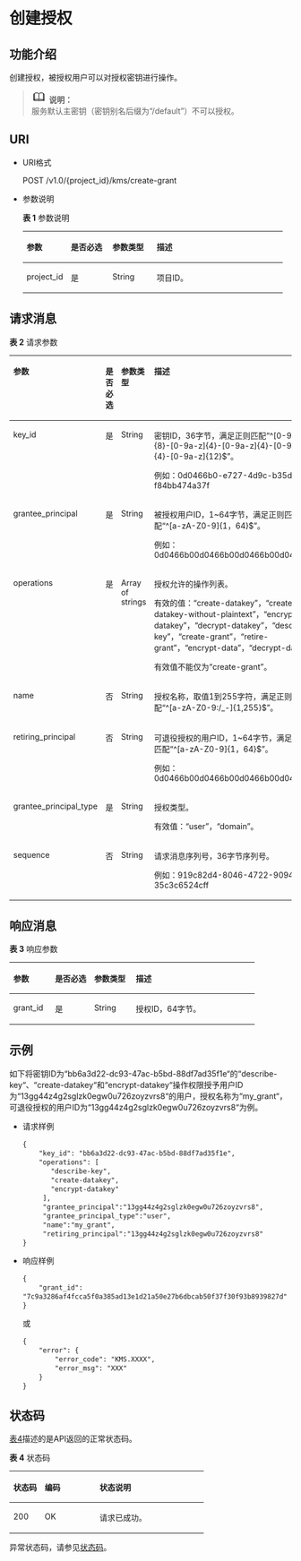 # 创建授权<a name="dew_02_0028"></a>

## 功能介绍<a name="section37533920154934"></a>

创建授权，被授权用户可以对授权密钥进行操作。

>![](public_sys-resources/icon-note.gif) **说明：**   
>服务默认主密钥（密钥别名后缀为“/default”）不可以授权。  

## URI<a name="section37627629154934"></a>

-   URI格式

    POST /v1.0/\{project\_id\}/kms/create-grant

-   参数说明

    **表 1**  参数说明

    <a name="table38759358154934"></a>
    <table><thead align="left"><tr id="row60644171154934"><th class="cellrowborder" valign="top" width="17%" id="mcps1.2.5.1.1"><p id="p13230838154934"><a name="p13230838154934"></a><a name="p13230838154934"></a>参数</p>
    </th>
    <th class="cellrowborder" valign="top" width="16%" id="mcps1.2.5.1.2"><p id="p65064970154934"><a name="p65064970154934"></a><a name="p65064970154934"></a>是否必选</p>
    </th>
    <th class="cellrowborder" valign="top" width="17%" id="mcps1.2.5.1.3"><p id="p35771181154934"><a name="p35771181154934"></a><a name="p35771181154934"></a>参数类型</p>
    </th>
    <th class="cellrowborder" valign="top" width="50%" id="mcps1.2.5.1.4"><p id="p11784586154934"><a name="p11784586154934"></a><a name="p11784586154934"></a>描述</p>
    </th>
    </tr>
    </thead>
    <tbody><tr id="row15027399154934"><td class="cellrowborder" valign="top" width="17%" headers="mcps1.2.5.1.1 "><p id="p9259788154934"><a name="p9259788154934"></a><a name="p9259788154934"></a>project_id</p>
    </td>
    <td class="cellrowborder" valign="top" width="16%" headers="mcps1.2.5.1.2 "><p id="p11845378154934"><a name="p11845378154934"></a><a name="p11845378154934"></a>是</p>
    </td>
    <td class="cellrowborder" valign="top" width="17%" headers="mcps1.2.5.1.3 "><p id="p4386100291125"><a name="p4386100291125"></a><a name="p4386100291125"></a>String</p>
    </td>
    <td class="cellrowborder" valign="top" width="50%" headers="mcps1.2.5.1.4 "><p id="p5464351154934"><a name="p5464351154934"></a><a name="p5464351154934"></a>项目ID。</p>
    </td>
    </tr>
    </tbody>
    </table>


## 请求消息<a name="section49179167154934"></a>

**表 2**  请求参数

<a name="table5096792154934"></a>
<table><thead align="left"><tr id="row37570371154934"><th class="cellrowborder" valign="top" width="17%" id="mcps1.2.5.1.1"><p id="p114081546134418"><a name="p114081546134418"></a><a name="p114081546134418"></a>参数</p>
</th>
<th class="cellrowborder" valign="top" width="16%" id="mcps1.2.5.1.2"><p id="p9408546124415"><a name="p9408546124415"></a><a name="p9408546124415"></a>是否必选</p>
</th>
<th class="cellrowborder" valign="top" width="17%" id="mcps1.2.5.1.3"><p id="p164081146134413"><a name="p164081146134413"></a><a name="p164081146134413"></a>参数类型</p>
</th>
<th class="cellrowborder" valign="top" width="50%" id="mcps1.2.5.1.4"><p id="p10408194611444"><a name="p10408194611444"></a><a name="p10408194611444"></a>描述</p>
</th>
</tr>
</thead>
<tbody><tr id="row3735252154934"><td class="cellrowborder" valign="top" width="17%" headers="mcps1.2.5.1.1 "><p id="p5492758715522"><a name="p5492758715522"></a><a name="p5492758715522"></a>key_id</p>
</td>
<td class="cellrowborder" valign="top" width="16%" headers="mcps1.2.5.1.2 "><p id="p530110015522"><a name="p530110015522"></a><a name="p530110015522"></a>是</p>
</td>
<td class="cellrowborder" valign="top" width="17%" headers="mcps1.2.5.1.3 "><p id="p3346736533"><a name="p3346736533"></a><a name="p3346736533"></a>String</p>
</td>
<td class="cellrowborder" valign="top" width="50%" headers="mcps1.2.5.1.4 "><p id="p2673593115522"><a name="p2673593115522"></a><a name="p2673593115522"></a>密钥ID，36字节，满足正则匹配“^[0-9a-z]{8}-[0-9a-z]{4}-[0-9a-z]{4}-[0-9a-z]{4}-[0-9a-z]{12}$”。</p>
<p id="p5898392715522"><a name="p5898392715522"></a><a name="p5898392715522"></a>例如：0d0466b0-e727-4d9c-b35d-f84bb474a37f</p>
</td>
</tr>
<tr id="row2233745154934"><td class="cellrowborder" valign="top" width="17%" headers="mcps1.2.5.1.1 "><p id="p4383626015522"><a name="p4383626015522"></a><a name="p4383626015522"></a>grantee_principal</p>
</td>
<td class="cellrowborder" valign="top" width="16%" headers="mcps1.2.5.1.2 "><p id="p4822598815522"><a name="p4822598815522"></a><a name="p4822598815522"></a>是</p>
</td>
<td class="cellrowborder" valign="top" width="17%" headers="mcps1.2.5.1.3 "><p id="p16572391317"><a name="p16572391317"></a><a name="p16572391317"></a>String</p>
</td>
<td class="cellrowborder" valign="top" width="50%" headers="mcps1.2.5.1.4 "><p id="p1538695162811"><a name="p1538695162811"></a><a name="p1538695162811"></a>被授权用户ID，1~64字节，满足正则匹配“^[a-zA-Z0-9]{1，64}$”。</p>
<p id="p5880995015522"><a name="p5880995015522"></a><a name="p5880995015522"></a>例如：0d0466b00d0466b00d0466b00d0466b0</p>
</td>
</tr>
<tr id="row23632615154934"><td class="cellrowborder" valign="top" width="17%" headers="mcps1.2.5.1.1 "><p id="p1108616615530"><a name="p1108616615530"></a><a name="p1108616615530"></a>operations</p>
</td>
<td class="cellrowborder" valign="top" width="16%" headers="mcps1.2.5.1.2 "><p id="p5743624615530"><a name="p5743624615530"></a><a name="p5743624615530"></a>是</p>
</td>
<td class="cellrowborder" valign="top" width="17%" headers="mcps1.2.5.1.3 "><p id="p1941514414456"><a name="p1941514414456"></a><a name="p1941514414456"></a>Array of strings</p>
</td>
<td class="cellrowborder" valign="top" width="50%" headers="mcps1.2.5.1.4 "><p id="p34245185181036"><a name="p34245185181036"></a><a name="p34245185181036"></a>授权允许的操作列表。</p>
<p id="p58016892181046"><a name="p58016892181046"></a><a name="p58016892181046"></a>有效的值：<span class="parmname" id="parmname24049897112840"><a name="parmname24049897112840"></a><a name="parmname24049897112840"></a>“create-datakey”</span>，<span class="parmname" id="parmname48035136112850"><a name="parmname48035136112850"></a><a name="parmname48035136112850"></a>“create-datakey-without-plaintext”</span>，<span class="parmname" id="parmname60892682112858"><a name="parmname60892682112858"></a><a name="parmname60892682112858"></a>“encrypt-datakey”</span>，<span class="parmname" id="parmname2846659511297"><a name="parmname2846659511297"></a><a name="parmname2846659511297"></a>“decrypt-datakey”</span>，<span class="parmname" id="parmname24217508112915"><a name="parmname24217508112915"></a><a name="parmname24217508112915"></a>“describe-key”</span>，<span class="parmname" id="parmname934538112923"><a name="parmname934538112923"></a><a name="parmname934538112923"></a>“create-grant”</span>，<span class="parmname" id="parmname54894161113736"><a name="parmname54894161113736"></a><a name="parmname54894161113736"></a>“retire-grant”</span>，<span class="parmname" id="parmname6327511155916"><a name="parmname6327511155916"></a><a name="parmname6327511155916"></a>“encrypt-data”</span>，<span class="parmname" id="parmname60694790155920"><a name="parmname60694790155920"></a><a name="parmname60694790155920"></a>“decrypt-data”</span>。</p>
<p id="p2182438615530"><a name="p2182438615530"></a><a name="p2182438615530"></a>有效值不能仅为<span class="parmvalue" id="parmvalue1365452364619"><a name="parmvalue1365452364619"></a><a name="parmvalue1365452364619"></a>“create-grant”</span>。</p>
</td>
</tr>
<tr id="row20487414155231"><td class="cellrowborder" valign="top" width="17%" headers="mcps1.2.5.1.1 "><p id="p517669515530"><a name="p517669515530"></a><a name="p517669515530"></a>name</p>
</td>
<td class="cellrowborder" valign="top" width="16%" headers="mcps1.2.5.1.2 "><p id="p721574715530"><a name="p721574715530"></a><a name="p721574715530"></a>否</p>
</td>
<td class="cellrowborder" valign="top" width="17%" headers="mcps1.2.5.1.3 "><p id="p16985457636"><a name="p16985457636"></a><a name="p16985457636"></a>String</p>
</td>
<td class="cellrowborder" valign="top" width="50%" headers="mcps1.2.5.1.4 "><p id="p4760460115530"><a name="p4760460115530"></a><a name="p4760460115530"></a>授权名称，取值1到255字符，满足正则匹配“^[a-zA-Z0-9:/_-]{1,255}$”。</p>
</td>
</tr>
<tr id="row7628893155234"><td class="cellrowborder" valign="top" width="17%" headers="mcps1.2.5.1.1 "><p id="p847179515530"><a name="p847179515530"></a><a name="p847179515530"></a>retiring_principal</p>
</td>
<td class="cellrowborder" valign="top" width="16%" headers="mcps1.2.5.1.2 "><p id="p1731110115530"><a name="p1731110115530"></a><a name="p1731110115530"></a>否</p>
</td>
<td class="cellrowborder" valign="top" width="17%" headers="mcps1.2.5.1.3 "><p id="p31154020414"><a name="p31154020414"></a><a name="p31154020414"></a>String</p>
</td>
<td class="cellrowborder" valign="top" width="50%" headers="mcps1.2.5.1.4 "><p id="p851655562816"><a name="p851655562816"></a><a name="p851655562816"></a>可退役授权的用户ID，1~64字节，满足正则匹配“^[a-zA-Z0-9]{1，64}$”。</p>
<p id="p342916081631"><a name="p342916081631"></a><a name="p342916081631"></a>例如：0d0466b00d0466b00d0466b00d0466b0</p>
</td>
</tr>
<tr id="row143985550598"><td class="cellrowborder" valign="top" width="17%" headers="mcps1.2.5.1.1 "><p id="p83991455105914"><a name="p83991455105914"></a><a name="p83991455105914"></a>grantee_principal_type</p>
</td>
<td class="cellrowborder" valign="top" width="16%" headers="mcps1.2.5.1.2 "><p id="p039985520593"><a name="p039985520593"></a><a name="p039985520593"></a>是</p>
</td>
<td class="cellrowborder" valign="top" width="17%" headers="mcps1.2.5.1.3 "><p id="p139905525911"><a name="p139905525911"></a><a name="p139905525911"></a>String</p>
</td>
<td class="cellrowborder" valign="top" width="50%" headers="mcps1.2.5.1.4 "><p id="p83991055195915"><a name="p83991055195915"></a><a name="p83991055195915"></a>授权类型。</p>
<p id="p5157725907"><a name="p5157725907"></a><a name="p5157725907"></a>有效值：<span class="parmvalue" id="parmvalue106019481808"><a name="parmvalue106019481808"></a><a name="parmvalue106019481808"></a>“user”</span>，<span class="parmvalue" id="parmvalue152665511503"><a name="parmvalue152665511503"></a><a name="parmvalue152665511503"></a>“domain”</span>。</p>
</td>
</tr>
<tr id="row4011877155238"><td class="cellrowborder" valign="top" width="17%" headers="mcps1.2.5.1.1 "><p id="p906222915530"><a name="p906222915530"></a><a name="p906222915530"></a>sequence</p>
</td>
<td class="cellrowborder" valign="top" width="16%" headers="mcps1.2.5.1.2 "><p id="p6594517215530"><a name="p6594517215530"></a><a name="p6594517215530"></a>否</p>
</td>
<td class="cellrowborder" valign="top" width="17%" headers="mcps1.2.5.1.3 "><p id="p1774218113418"><a name="p1774218113418"></a><a name="p1774218113418"></a>String</p>
</td>
<td class="cellrowborder" valign="top" width="50%" headers="mcps1.2.5.1.4 "><p id="p2406104219271"><a name="p2406104219271"></a><a name="p2406104219271"></a>请求消息序列号，36字节序列号。</p>
<p id="p3995872615530"><a name="p3995872615530"></a><a name="p3995872615530"></a>例如：919c82d4-8046-4722-9094-35c3c6524cff</p>
</td>
</tr>
</tbody>
</table>

## 响应消息<a name="section35819930154934"></a>

**表 3**  响应参数

<a name="table66429519154934"></a>
<table><thead align="left"><tr id="row58318988154934"><th class="cellrowborder" valign="top" width="17%" id="mcps1.2.5.1.1"><p id="p1832914587446"><a name="p1832914587446"></a><a name="p1832914587446"></a>参数</p>
</th>
<th class="cellrowborder" valign="top" width="16%" id="mcps1.2.5.1.2"><p id="p932911586447"><a name="p932911586447"></a><a name="p932911586447"></a>是否必选</p>
</th>
<th class="cellrowborder" valign="top" width="17%" id="mcps1.2.5.1.3"><p id="p9329155814416"><a name="p9329155814416"></a><a name="p9329155814416"></a>参数类型</p>
</th>
<th class="cellrowborder" valign="top" width="50%" id="mcps1.2.5.1.4"><p id="p19329358144416"><a name="p19329358144416"></a><a name="p19329358144416"></a>描述</p>
</th>
</tr>
</thead>
<tbody><tr id="row12703112154934"><td class="cellrowborder" valign="top" width="17%" headers="mcps1.2.5.1.1 "><p id="p6454391416846"><a name="p6454391416846"></a><a name="p6454391416846"></a>grant_id</p>
</td>
<td class="cellrowborder" valign="top" width="16%" headers="mcps1.2.5.1.2 "><p id="p4593721154934"><a name="p4593721154934"></a><a name="p4593721154934"></a>是</p>
</td>
<td class="cellrowborder" valign="top" width="17%" headers="mcps1.2.5.1.3 "><p id="p6511947417"><a name="p6511947417"></a><a name="p6511947417"></a>String</p>
</td>
<td class="cellrowborder" valign="top" width="50%" headers="mcps1.2.5.1.4 "><p id="p445028111690"><a name="p445028111690"></a><a name="p445028111690"></a>授权ID，64字节。</p>
</td>
</tr>
</tbody>
</table>

## 示例<a name="section194314434818"></a>

如下将密钥ID为“bb6a3d22-dc93-47ac-b5bd-88df7ad35f1e“的“describe-key“、“create-datakey“和“encrypt-datakey“操作权限授予用户ID为“13gg44z4g2sglzk0egw0u726zoyzvrs8“的用户，授权名称为“my\_grant“，可退役授权的用户ID为“13gg44z4g2sglzk0egw0u726zoyzvrs8“为例。

-   请求样例

    ```
    {      
        "key_id": "bb6a3d22-dc93-47ac-b5bd-88df7ad35f1e",
        "operations": [
           "describe-key",
           "create-datakey",
           "encrypt-datakey"
         ],
         "grantee_principal":"13gg44z4g2sglzk0egw0u726zoyzvrs8",
         "grantee_principal_type":"user",
         "name":"my_grant",
         "retiring_principal":"13gg44z4g2sglzk0egw0u726zoyzvrs8"
    }
    ```

-   响应样例

    ```
    {
        "grant_id": "7c9a3286af4fcca5f0a385ad13e1d21a50e27b6dbcab50f37f30f93b8939827d"
    }
    ```

    或

    ```
    {
        "error": {
            "error_code": "KMS.XXXX",
            "error_msg": "XXX"
        }
    }
    ```


## 状态码<a name="section3454223421"></a>

[表4](#dew_02_0012_zh-cn_topic_0079615001_table20596071)描述的是API返回的正常状态码。

**表 4**  状态码

<a name="dew_02_0012_zh-cn_topic_0079615001_table20596071"></a>
<table><thead align="left"><tr id="dew_02_0012_zh-cn_topic_0079615001_row9746163"><th class="cellrowborder" valign="top" width="16.16%" id="mcps1.2.4.1.1"><p id="dew_02_0012_p57545694203043"><a name="dew_02_0012_p57545694203043"></a><a name="dew_02_0012_p57545694203043"></a>状态码</p>
</th>
<th class="cellrowborder" valign="top" width="28.28%" id="mcps1.2.4.1.2"><p id="dew_02_0012_p4531342288"><a name="dew_02_0012_p4531342288"></a><a name="dew_02_0012_p4531342288"></a>编码</p>
</th>
<th class="cellrowborder" valign="top" width="55.559999999999995%" id="mcps1.2.4.1.3"><p id="dew_02_0012_p30689603203043"><a name="dew_02_0012_p30689603203043"></a><a name="dew_02_0012_p30689603203043"></a>状态说明</p>
</th>
</tr>
</thead>
<tbody><tr id="dew_02_0012_zh-cn_topic_0079615001_row48621261"><td class="cellrowborder" valign="top" width="16.16%" headers="mcps1.2.4.1.1 "><p id="dew_02_0012_zh-cn_topic_0079615001_p46008046"><a name="dew_02_0012_zh-cn_topic_0079615001_p46008046"></a><a name="dew_02_0012_zh-cn_topic_0079615001_p46008046"></a>200</p>
</td>
<td class="cellrowborder" valign="top" width="28.28%" headers="mcps1.2.4.1.2 "><p id="dew_02_0012_p7538425819"><a name="dew_02_0012_p7538425819"></a><a name="dew_02_0012_p7538425819"></a>OK</p>
</td>
<td class="cellrowborder" valign="top" width="55.559999999999995%" headers="mcps1.2.4.1.3 "><p id="dew_02_0012_p1885682315512"><a name="dew_02_0012_p1885682315512"></a><a name="dew_02_0012_p1885682315512"></a>请求已成功。</p>
</td>
</tr>
</tbody>
</table>

异常状态码，请参见[状态码](状态码.md)。

